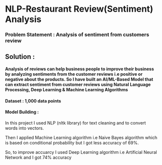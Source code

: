 # NLP-Restaurant Review(Sentiment) Analysis

### Problem Statement : Analysis of sentiment from customers review

## Solution :
#### Analysis of reviews can help business people to improve their business by analyzing sentiments from the customer reviews i.e positive or negative about the products. So I have built an AI/ML-Based Model that can extract sentiment from customer reviews using Natural Language Processing, Deep Learning & Machine Learning Algorithms

#### Dataset : 1,000 data points

#### Model Building :
In this project I used NLP (nltk library) for text cleaning and to convert words into vectors.

Then I applied Machine Learning algorithm i.e Naive Bayes algorithm which is based on conditional probability but I got less accuracy of 69%. 

So, to improve accuarcy I used Deep Learning algorithm i.e Artificial Neural Network and I got 74% accuracy
